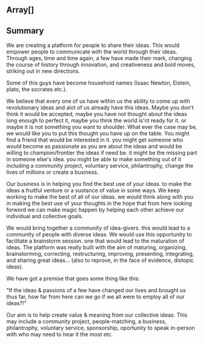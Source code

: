 Array[]
-------

Summary
-------

We are creating a platform for people to share their ideas. This would empower people to communicate with the world through their ideas. Through ages, time and time again, a few have made their mark, changing the course of history through innovation, and creativeness and bold moves, striking out in new directions.

Some of this guys have become household names (Isaac Newton, Eistein, plato, the socrates etc.).

We believe that every one of us have within us the ability to come up with revolutionary ideas and alot of us already have this ideas. Maybe  you don't think it would be accepted, maybe you have not thought about the ideas long enough to perfect it, maybe you think the world is'nt ready for it. or maybe it is not something you want to shoulder. What ever the case may be, we would like you to put this thought you have up on the table. You might find a friend that would be interested in it. you might get someone who would become as passionate as you are about the ideas and would be willing to champion/frontier the ideas if need be. it might be the missing part in someone else's idea. you might be able to make something out of it including a community project, voluntary service, philantrophy, change the lives of millions or create a business.

Our business is in helping you find the best use of your ideas. to make the ideas a fruitful venture or a sustance of  value in some ways. We keep working to make the best of all of our ideas. we would think along with you in making the best use of your thoughts in the hope that from here looking forword we can make magic happen by helping each other achieve our individual and collective goals.

We would bring together a community of idea-givers. this would lead to a community of people with diverse ideas. We would use this opportunity to facilitate a brainstorm session. one that would lead to the maturation of ideas. The platform was really built with the aim of maturing, organizing, brainstorming, correcting, restructuring, improving, presenting, integrating, and sharing great ideas... (also to reprove, in the face of evidence, distopic ideas).

We have got a premise that goes some thing like this:

"If the ideas & passions of a few have changed our lives and brought us thus far, how far from here can we go if we all were to employ all of our ideas?!"

Our aim is to help create value & meaning from our collective ideas. This may include a community project, people-matching, a business, philantrophy, voluntary service, sponsorship, oportunity to speak in-person with who may need to hear it the most etc.